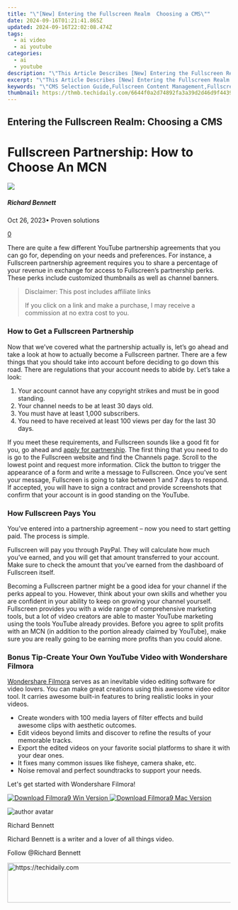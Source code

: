 ```yaml
---
title: "\"[New] Entering the Fullscreen Realm  Choosing a CMS\""
date: 2024-09-16T01:21:41.865Z
updated: 2024-09-16T22:02:08.474Z
tags:
  - ai video
  - ai youtube
categories:
  - ai
  - youtube
description: "\"This Article Describes [New] Entering the Fullscreen Realm: Choosing a CMS\""
excerpt: "\"This Article Describes [New] Entering the Fullscreen Realm: Choosing a CMS\""
keywords: "\"CMS Selection Guide,Fullscreen Content Management,Fullscreen CMS Overview,Entering CMS World,Realm: Best CMS Choices,CMS Fullscreen Exploration,Digital Platforms Analysis,Selecting CMS Tools,Fullscreen Content Systems,Enterprise CMS Selection,Digital Realm CMSs,Top CMS Recommendations,Exploring CMS World,Analyze Digital Platforms\""
thumbnail: https://thmb.techidaily.com/6644f0a2d74892fa3a39d2d46d9f44395a7ca3377bb37001448c4704afb2e518.jpg
---
```


## Entering the Fullscreen Realm: Choosing a CMS

# Fullscreen Partnership: How to Choose An MCN

![](https://images.wondershare.com/filmora/article-images/richard-bennett.jpg)

##### Richard Bennett

 Oct 26, 2023• Proven solutions

[0](#commentsBoxSeoTemplate)

There are quite a few different YouTube partnership agreements that you can go for, depending on your needs and preferences. For instance, a Fullscreen partnership agreement requires you to share a percentage of your revenue in exchange for access to Fullscreen’s partnership perks. These perks include customized thumbnails as well as channel banners.

>  Disclaimer: This post includes affiliate links
>
>  If you click on a link and make a purchase, I may receive a commission at no extra cost to you.
>

### How to Get a Fullscreen Partnership

Now that we’ve covered what the partnership actually is, let’s go ahead and take a look at how to actually become a Fullscreen partner. There are a few things that you should take into account before deciding to go down this road. There are regulations that your account needs to abide by. Let’s take a look:

1. Your account cannot have any copyright strikes and must be in good standing.
2. Your channel needs to be at least 30 days old.
3. You must have at least 1,000 subscribers.
4. You need to have received at least 100 views per day for the last 30 days.

If you meet these requirements, and Fullscreen sounds like a good fit for you, go ahead and [apply for partnership](http://fullscreenmedia.co/apply/). The first thing that you need to do is go to the Fullscreen website and find the Channels page. Scroll to the lowest point and request more information. Click the button to trigger the appearance of a form and write a message to Fullscreen. Once you’ve sent your message, Fullscreen is going to take between 1 and 7 days to respond. If accepted, you will have to sign a contract and provide screenshots that confirm that your account is in good standing on the YouTube.

### How Fullscreen Pays You

You’ve entered into a partnership agreement – now you need to start getting paid. The process is simple.

Fullscreen will pay you through PayPal. They will calculate how much you’ve earned, and you will get that amount transferred to your account. Make sure to check the amount that you’ve earned from the dashboard of Fullscreen itself.

Becoming a Fullscreen partner might be a good idea for your channel if the perks appeal to you. However, think about your own skills and whether you are confident in your ability to keep on growing your channel yourself. Fullscreen provides you with a wide range of comprehensive marketing tools, but a lot of video creators are able to master YouTube marketing using the tools YouTube already provides. Before you agree to split profits with an MCN (in addition to the portion already claimed by YouTube), make sure you are really going to be earning more profits than you could alone.

### Bonus Tip-Create Your Own YouTube Video with Wondershare Filmora

[Wondershare Filmora](https://tools.techidaily.com/wondershare/filmora/download/) serves as an inevitable video editing software for video lovers. You can make great creations using this awesome video editor tool. It carries awesome built-in features to bring realistic looks in your videos.

* Create wonders with 100 media layers of filter effects and build awesome clips with aesthetic outcomes.
* Edit videos beyond limits and discover to refine the results of your memorable tracks.
* Export the edited videos on your favorite social platforms to share it with your dear ones.
* It fixes many common issues like fisheye, camera shake, etc.
* Noise removal and perfect soundtracks to support your needs.

Let's get started with Wondershare Filmora!

[![Download Filmora9 Win Version](https://images.wondershare.com/filmora/guide/download-btn-win.jpg) ](https://tools.techidaily.com/wondershare/filmora/download/) [![Download Filmora9 Mac Version](https://images.wondershare.com/filmora/guide/download-btn-mac.jpg) ](https://tools.techidaily.com/wondershare/filmora/download/)

![author avatar](https://images.wondershare.com/filmora/article-images/richard-bennett.jpg)

Richard Bennett

Richard Bennett is a writer and a lover of all things video.

Follow @Richard Bennett

<ins class="adsbygoogle"
     style="display:block"
     data-ad-format="autorelaxed"
     data-ad-client="ca-pub-7571918770474297"
     data-ad-slot="1223367746"></ins>

<ins class="adsbygoogle"
     style="display:block"
     data-ad-client="ca-pub-7571918770474297"
     data-ad-slot="8358498916"
     data-ad-format="auto"
     data-full-width-responsive="true"></ins>



<!-- affiliate ads begin -->
<a href="https://appsumo.8odi.net/c/5597632/2130873/7443" target="_top" id="2130873">
  <img src="//a.impactradius-go.com/display-ad/7443-2130873" border="0" alt="https://techidaily.com" width="600" height="90"/>
</a>
<img height="0" width="0" src="https://appsumo.8odi.net/i/5597632/2130873/7443" style="position:absolute;visibility:hidden;" border="0" />
<!-- affiliate ads end -->

